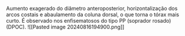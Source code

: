Aumento exagerado do diâmetro anteroposterior, horizontalização dos arcos costais e abaulamento da coluna dorsal, o que torna o tórax mais curto. É observado nos enfisematosos do tipo PP (soprador rosado) (DPOC).
![[Pasted image 20240816194900.png]]